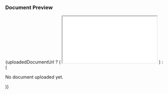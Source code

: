 <div className={styles.previewSection}>
        <h3>Document Preview</h3>
        {uploadedDocumentUrl ? (
          <iframe
            src={uploadedDocumentUrl}
            title="Document Preview"
            className={styles.documentPreviewIframe}
          ></iframe>
        ) : (
          <p>No document uploaded yet.</p>
        )}
      </div>
